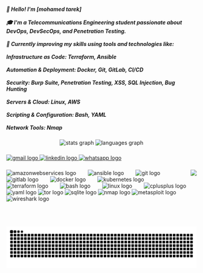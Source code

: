 <h5 align="left">👋 Hello! I'm [mohamed tarek]<br><br>🎓 I'm a Telecommunications Engineering student passionate about DevOps, DevSecOps, and Penetration Testing.<br><br>🚀 Currently improving my skills using tools and technologies like:<br><br>Infrastructure as Code: Terraform, Ansible<br><br>Automation & Deployment: Docker, Git, GitLab, CI/CD<br><br>Security: Burp Suite, Penetration Testing, XSS, SQL Injection, Bug Hunting<br><br>Servers & Cloud: Linux, AWS<br><br>Scripting & Configuration: Bash, YAML<br><br>Network Tools: Nmap</h5>

###

<div align="center">
  <img src="https://github-readme-stats.vercel.app/api?username=Mmohamedtarek&hide_title=false&hide_rank=false&show_icons=true&include_all_commits=true&count_private=true&disable_animations=false&theme=dracula&locale=en&hide_border=false" height="150" alt="stats graph"  />
  <img src="https://github-readme-stats.vercel.app/api/top-langs?username=Mmohamedtarek&locale=en&hide_title=false&layout=compact&card_width=320&langs_count=5&theme=dracula&hide_border=false" height="150" alt="languages graph"  />
</div>

###

<div align="left">
  <a href="mo.tarek1042000@gmail.com" target="_blank">
    <img src="https://img.shields.io/static/v1?message=Gmail&logo=gmail&label=&color=D14836&logoColor=white&labelColor=&style=for-the-badge" height="35" alt="gmail logo"  />
  </a>
  <a href=" www.linkedin.com/in/mohamed-tarek-527032318" target="_blank">
    <img src="https://img.shields.io/static/v1?message=LinkedIn&logo=linkedin&label=&color=0077B5&logoColor=white&labelColor=&style=for-the-badge" height="35" alt="linkedin logo"  />
  </a>
  <a href="01004577984" target="_blank">
    <img src="https://img.shields.io/static/v1?message=Whatsapp&logo=whatsapp&label=&color=25D366&logoColor=white&labelColor=&style=for-the-badge" height="35" alt="whatsapp logo"  />
  </a>
</div>

###

<img align="right" height="150" src="https://camo.githubusercontent.com/3e4ba60aaf08d8e8b8b91661ac3c263e3b0bb8ded371128dc3fe9b84b5464e42/68747470733a2f2f6d656469612e74656e6f722e636f6d2f726550446644574f33586f41414141642f6861636b696e672e676966"  />

###

<div align="left">
  <img src="https://cdn.jsdelivr.net/gh/devicons/devicon/icons/amazonwebservices/amazonwebservices-plain-wordmark.svg" height="42" alt="amazonwebservices logo"  />
  <img width="23" />
  <img src="https://cdn.jsdelivr.net/gh/devicons/devicon/icons/ansible/ansible-original.svg" height="42" alt="ansible logo"  />
  <img width="23" />
  <img src="https://cdn.jsdelivr.net/gh/devicons/devicon/icons/git/git-original.svg" height="42" alt="git logo"  />
  <img width="23" />
  <img src="https://cdn.jsdelivr.net/gh/devicons/devicon/icons/gitlab/gitlab-original.svg" height="42" alt="gitlab logo"  />
  <img width="23" />
  <img src="https://cdn.jsdelivr.net/gh/devicons/devicon/icons/docker/docker-plain.svg" height="42" alt="docker logo"  />
  <img width="23" />
  <img src="https://cdn.jsdelivr.net/gh/devicons/devicon/icons/kubernetes/kubernetes-plain.svg" height="42" alt="kubernetes logo"  />
  <img width="23" />
  <img src="https://cdn.jsdelivr.net/gh/devicons/devicon/icons/terraform/terraform-original.svg" height="42" alt="terraform logo"  />
  <img width="23" />
  <img src="https://cdn.jsdelivr.net/gh/devicons/devicon/icons/bash/bash-original.svg" height="42" alt="bash logo"  />
  <img width="23" />
  <img src="https://cdn.jsdelivr.net/gh/devicons/devicon/icons/linux/linux-original.svg" height="42" alt="linux logo"  />
  <img width="23" />
  <img src="https://skillicons.dev/icons?i=cpp" height="42" alt="cplusplus logo"  />
  <img src="https://cdn.jsdelivr.net/gh/devicons/devicon/icons/yaml/yaml-original.svg" height="42" alt="yaml logo"  />
  <img src="https://cdn.jsdelivr.net/gh/devicons/devicon/icons/tor/tor-original.svg" height="42" alt="tor logo"  />
  <img src="https://cdn.jsdelivr.net/gh/devicons/devicon/icons/sqlite/sqlite-original.svg" height="42" alt="sqlite logo"  />
  <img src="https://cdn.jsdelivr.net/gh/devicons/devicon/icons/nmap/nmap-original.svg" height="42" alt="nmap logo"  />
  <img src="https://cdn.jsdelivr.net/gh/devicons/devicon/icons/metasploit/metasploit-original.svg" height="42" alt="metasploit logo"  />
  <img src="https://cdn.jsdelivr.net/gh/devicons/devicon/icons/wireshark/wireshark-original.svg" height="42" alt="wireshark logo"  />

</div>

###

<br clear="both">

<img src="https://github.com/Mmohamedtarek/Mmohamedtarek/blob/output/snake.svg?raw=true" alt="Snake animation" />

###

<div align="left">
</div>

###


<!--
**Mmohamedtarek/Mmohamedtarek** is a ✨ _special_ ✨ repository because its `README.md` (this file) appears on your GitHub profile.

Here are some ideas to get you started:

- 🔭 I’m currently working on ...
- 🌱 I’m currently learning ...
- 👯 I’m looking to collaborate on ...
- 🤔 I’m looking for help with ...
- 💬 Ask me about ...
- 📫 How to reach me: ...
- 😄 Pronouns: ...
- ⚡ Fun fact: ...
-->
